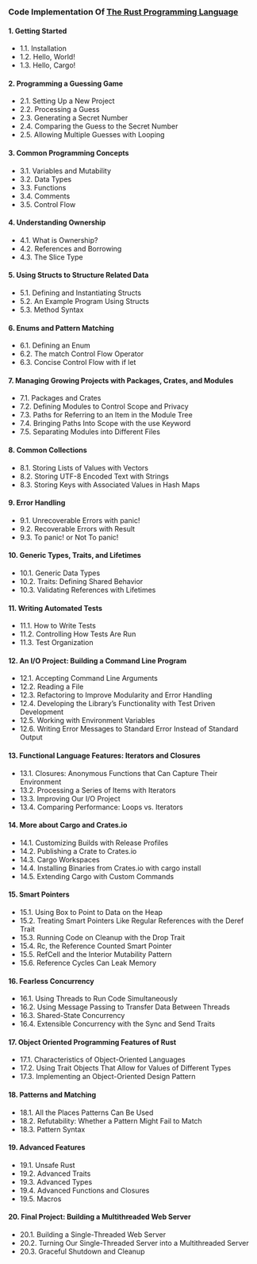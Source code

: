 ### Code Implementation Of [The Rust Programming Language](https://doc.rust-lang.org/book/)

#### 1. Getting Started

- 1.1. Installation
- 1.2. Hello, World!
- 1.3. Hello, Cargo!

#### 2. Programming a Guessing Game

- 2.1. Setting Up a New Project
- 2.2. Processing a Guess
- 2.3. Generating a Secret Number
- 2.4. Comparing the Guess to the Secret Number
- 2.5. Allowing Multiple Guesses with Looping 

#### 3. Common Programming Concepts

- 3.1. Variables and Mutability
- 3.2. Data Types
- 3.3. Functions
- 3.4. Comments
- 3.5. Control Flow

#### 4. Understanding Ownership

- 4.1. What is Ownership?
- 4.2. References and Borrowing
- 4.3. The Slice Type

#### 5. Using Structs to Structure Related Data

- 5.1. Defining and Instantiating Structs
- 5.2. An Example Program Using Structs
- 5.3. Method Syntax

#### 6. Enums and Pattern Matching

- 6.1. Defining an Enum
- 6.2. The match Control Flow Operator
- 6.3. Concise Control Flow with if let

#### 7. Managing Growing Projects with Packages, Crates, and Modules

- 7.1. Packages and Crates
- 7.2. Defining Modules to Control Scope and Privacy
- 7.3. Paths for Referring to an Item in the Module Tree
- 7.4. Bringing Paths Into Scope with the use Keyword
- 7.5. Separating Modules into Different Files

#### 8. Common Collections

- 8.1. Storing Lists of Values with Vectors
- 8.2. Storing UTF-8 Encoded Text with Strings
- 8.3. Storing Keys with Associated Values in Hash Maps

#### 9. Error Handling

- 9.1. Unrecoverable Errors with panic!
- 9.2. Recoverable Errors with Result
- 9.3. To panic! or Not To panic!

#### 10. Generic Types, Traits, and Lifetimes

- 10.1. Generic Data Types
- 10.2. Traits: Defining Shared Behavior
- 10.3. Validating References with Lifetimes

#### 11. Writing Automated Tests

- 11.1. How to Write Tests
- 11.2. Controlling How Tests Are Run
- 11.3. Test Organization

#### 12. An I/O Project: Building a Command Line Program

- 12.1. Accepting Command Line Arguments
- 12.2. Reading a File
- 12.3. Refactoring to Improve Modularity and Error Handling
- 12.4. Developing the Library’s Functionality with Test Driven Development
- 12.5. Working with Environment Variables
- 12.6. Writing Error Messages to Standard Error Instead of Standard Output

#### 13. Functional Language Features: Iterators and Closures

- 13.1. Closures: Anonymous Functions that Can Capture Their Environment
- 13.2. Processing a Series of Items with Iterators
- 13.3. Improving Our I/O Project
- 13.4. Comparing Performance: Loops vs. Iterators

#### 14. More about Cargo and Crates.io

- 14.1. Customizing Builds with Release Profiles
- 14.2. Publishing a Crate to Crates.io
- 14.3. Cargo Workspaces
- 14.4. Installing Binaries from Crates.io with cargo install
- 14.5. Extending Cargo with Custom Commands

#### 15. Smart Pointers

- 15.1. Using Box to Point to Data on the Heap
- 15.2. Treating Smart Pointers Like Regular References with the Deref Trait
- 15.3. Running Code on Cleanup with the Drop Trait
- 15.4. Rc, the Reference Counted Smart Pointer
- 15.5. RefCell and the Interior Mutability Pattern
- 15.6. Reference Cycles Can Leak Memory

#### 16. Fearless Concurrency

- 16.1. Using Threads to Run Code Simultaneously
- 16.2. Using Message Passing to Transfer Data Between Threads
- 16.3. Shared-State Concurrency
- 16.4. Extensible Concurrency with the Sync and Send Traits

#### 17. Object Oriented Programming Features of Rust

- 17.1. Characteristics of Object-Oriented Languages
- 17.2. Using Trait Objects That Allow for Values of Different Types
- 17.3. Implementing an Object-Oriented Design Pattern

#### 18. Patterns and Matching

- 18.1. All the Places Patterns Can Be Used
- 18.2. Refutability: Whether a Pattern Might Fail to Match
- 18.3. Pattern Syntax

#### 19. Advanced Features

- 19.1. Unsafe Rust
- 19.2. Advanced Traits
- 19.3. Advanced Types
- 19.4. Advanced Functions and Closures
- 19.5. Macros

#### 20. Final Project: Building a Multithreaded Web Server

- 20.1. Building a Single-Threaded Web Server
- 20.2. Turning Our Single-Threaded Server into a Multithreaded Server
- 20.3. Graceful Shutdown and Cleanup